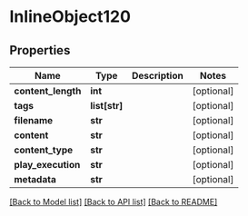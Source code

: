 # InlineObject120

## Properties
Name | Type | Description | Notes
------------ | ------------- | ------------- | -------------
**content_length** | **int** |  | [optional] 
**tags** | **list[str]** |  | [optional] 
**filename** | **str** |  | [optional] 
**content** | **str** |  | [optional] 
**content_type** | **str** |  | [optional] 
**play_execution** | **str** |  | [optional] 
**metadata** | **str** |  | [optional] 

[[Back to Model list]](../README.md#documentation-for-models) [[Back to API list]](../README.md#documentation-for-api-endpoints) [[Back to README]](../README.md)


